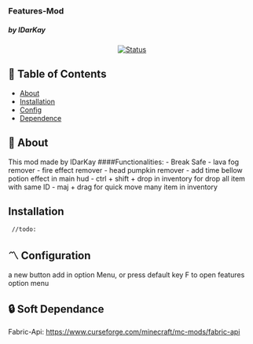 <div aligne="center">
<h3>
Features-Mod
</h3>
<h5>
by IDarKay
</h5>
</div>

<div align="center">

  [![Status](https://img.shields.io/badge/status-active-success.svg)]() 
  
</div>

## 📝 Table of Contents
- [About](#about)
- [Installation](#instaltion)
- [Config](#config)
- [Dependence](#dependence)

## 🧐 About <a name = "about"></a>

This mod made by IDarKay
####Functionalities: 
    - Break Safe
    - lava fog remover
    - fire effect remover
    - head pumpkin remover
    - add time bellow potion effect in main hud
    - ctrl + shift + drop in inventory for drop all item with same ID
    - maj + drag for quick move many item in inventory
    

## Installation <a name = "instaltion"></a>
     
     //todo:
     
## 〽 Configuration <a name = "config"></a>

a new button add in option Menu, or press default key F to open features option menu


## 🔒 Soft Dependance <a name = "dependance"></a>

Fabric-Api: https://www.curseforge.com/minecraft/mc-mods/fabric-api